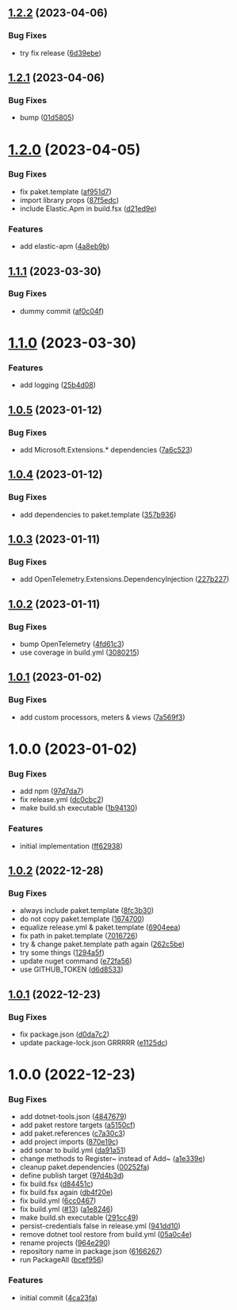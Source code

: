 ## [1.2.2](https://github.com/informatievlaanderen/basisregisters-opentelemetry/compare/v1.2.1...v1.2.2) (2023-04-06)


### Bug Fixes

* try fix release ([6d39ebe](https://github.com/informatievlaanderen/basisregisters-opentelemetry/commit/6d39ebe064f25684d1f5be8c5ff34f382f7af61b))

## [1.2.1](https://github.com/informatievlaanderen/basisregisters-opentelemetry/compare/v1.2.0...v1.2.1) (2023-04-06)


### Bug Fixes

* bump ([01d5805](https://github.com/informatievlaanderen/basisregisters-opentelemetry/commit/01d580535d5345fc4204bf725f6d9f2aee414719))

# [1.2.0](https://github.com/informatievlaanderen/basisregisters-opentelemetry/compare/v1.1.1...v1.2.0) (2023-04-05)


### Bug Fixes

* fix paket.template ([af951d7](https://github.com/informatievlaanderen/basisregisters-opentelemetry/commit/af951d7bab1ab40c4c6d95934b2979fa36391879))
* import library props ([87f5edc](https://github.com/informatievlaanderen/basisregisters-opentelemetry/commit/87f5edc043b2426d2bdce8f9925bafe632c4b9b1))
* include Elastic.Apm in build.fsx ([d21ed9e](https://github.com/informatievlaanderen/basisregisters-opentelemetry/commit/d21ed9e84d205735a02d374a667ddaea08b0ff8b))


### Features

* add elastic-apm ([4a8eb9b](https://github.com/informatievlaanderen/basisregisters-opentelemetry/commit/4a8eb9ba75604526c776b57678bd30a8c41953a3))

## [1.1.1](https://github.com/informatievlaanderen/basisregisters-opentelemetry/compare/v1.1.0...v1.1.1) (2023-03-30)


### Bug Fixes

* dummy commit ([af0c04f](https://github.com/informatievlaanderen/basisregisters-opentelemetry/commit/af0c04f6535de3bf7ee76d0708b521b1f2d1347e))

# [1.1.0](https://github.com/informatievlaanderen/basisregisters-opentelemetry/compare/v1.0.5...v1.1.0) (2023-03-30)


### Features

* add logging ([25b4d08](https://github.com/informatievlaanderen/basisregisters-opentelemetry/commit/25b4d089b1874906fdd7cb5b9a20d89a3d6f255f))

## [1.0.5](https://github.com/informatievlaanderen/basisregisters-opentelemetry/compare/v1.0.4...v1.0.5) (2023-01-12)


### Bug Fixes

* add Microsoft.Extensions.* dependencies ([7a6c523](https://github.com/informatievlaanderen/basisregisters-opentelemetry/commit/7a6c523ebfc9423d33afa698a080d7ebc195e27b))

## [1.0.4](https://github.com/informatievlaanderen/basisregisters-opentelemetry/compare/v1.0.3...v1.0.4) (2023-01-12)


### Bug Fixes

* add dependencies to paket.template ([357b936](https://github.com/informatievlaanderen/basisregisters-opentelemetry/commit/357b9363a6b7e893ff9cb8886ac10b1d8ca2ba5a))

## [1.0.3](https://github.com/informatievlaanderen/basisregisters-opentelemetry/compare/v1.0.2...v1.0.3) (2023-01-11)


### Bug Fixes

* add OpenTelemetry.Extensions.DependencyInjection ([227b227](https://github.com/informatievlaanderen/basisregisters-opentelemetry/commit/227b22761966839a80b5d71a6ad4dc8a3dda66fb))

## [1.0.2](https://github.com/informatievlaanderen/basisregisters-opentelemetry/compare/v1.0.1...v1.0.2) (2023-01-11)


### Bug Fixes

* bump OpenTelemetry ([4fd61c3](https://github.com/informatievlaanderen/basisregisters-opentelemetry/commit/4fd61c32fd2c12e70a6493922922c9ec988ed609))
* use coverage in build.yml ([3080215](https://github.com/informatievlaanderen/basisregisters-opentelemetry/commit/308021567b87d8e98d83d79fcb273ee0dab21db7))

## [1.0.1](https://github.com/informatievlaanderen/basisregisters-opentelemetry/compare/v1.0.0...v1.0.1) (2023-01-02)


### Bug Fixes

* add custom processors, meters & views ([7a569f3](https://github.com/informatievlaanderen/basisregisters-opentelemetry/commit/7a569f35f966aa632aa0439c98a79c9319cdba88))

# 1.0.0 (2023-01-02)


### Bug Fixes

* add npm ([97d7da7](https://github.com/informatievlaanderen/basisregisters-opentelemetry/commit/97d7da70764fa5036f7a9242cbd53a0a64d01225))
* fix release.yml ([dc0cbc2](https://github.com/informatievlaanderen/basisregisters-opentelemetry/commit/dc0cbc2761f6df815bd99917481a580fed3e7e73))
* make build.sh executable ([1b94130](https://github.com/informatievlaanderen/basisregisters-opentelemetry/commit/1b9413060290cce6aa7a32558c99a2f47858a595))


### Features

* initial implementation ([ff62938](https://github.com/informatievlaanderen/basisregisters-opentelemetry/commit/ff62938fc063312e1c71a5d03e506244829c0ce7))

## [1.0.2](https://github.com/informatievlaanderen/basisregisters-dependencyinjection/compare/v1.0.1...v1.0.2) (2022-12-28)


### Bug Fixes

* always include paket.template ([8fc3b30](https://github.com/informatievlaanderen/basisregisters-dependencyinjection/commit/8fc3b30dcccba328e5e09ef696a630d46749f0e5))
* do not copy paket.template ([1674700](https://github.com/informatievlaanderen/basisregisters-dependencyinjection/commit/16747002ecd4babb6f09f64b6fbbb49c639912c3))
* equalize release.yml & paket.template ([6904eea](https://github.com/informatievlaanderen/basisregisters-dependencyinjection/commit/6904eea1bad0af71f465a75b4bcc97749c240507))
* fix path in paket.template ([7016726](https://github.com/informatievlaanderen/basisregisters-dependencyinjection/commit/70167263a84d42813430814060e46470c054c8d7))
* try & change paket.template path again ([262c5be](https://github.com/informatievlaanderen/basisregisters-dependencyinjection/commit/262c5bea5d208d7303b1ec82e00fa3ba6b774bf2))
* try some things ([1294a5f](https://github.com/informatievlaanderen/basisregisters-dependencyinjection/commit/1294a5ff793396832c67206c82d55c52da11c8a4))
* update nuget command ([e72fa56](https://github.com/informatievlaanderen/basisregisters-dependencyinjection/commit/e72fa56779fffecd7a22e1b30dbe32f22aac9420))
* use GITHUB_TOKEN ([d6d8533](https://github.com/informatievlaanderen/basisregisters-dependencyinjection/commit/d6d853365aa36c4c4b7c9b28459213add0769b5f))

## [1.0.1](https://github.com/informatievlaanderen/basisregisters-dependencyinjection/compare/v1.0.0...v1.0.1) (2022-12-23)


### Bug Fixes

* fix package.json ([d0da7c2](https://github.com/informatievlaanderen/basisregisters-dependencyinjection/commit/d0da7c25ca5f433945051206fdfd86e14b2c899c))
* update package-lock.json GRRRRR ([e1125dc](https://github.com/informatievlaanderen/basisregisters-dependencyinjection/commit/e1125dc788ed0e206af3f4418c6587533feb2481))

# 1.0.0 (2022-12-23)


### Bug Fixes

* add dotnet-tools.json ([4847679](https://github.com/informatievlaanderen/basisregisters-dependencyinjection/commit/4847679ebb907e2ba2ab76bd8bb4b9f351d069c5))
* add paket restore targets ([a5150cf](https://github.com/informatievlaanderen/basisregisters-dependencyinjection/commit/a5150cf28c89b6397364833a616a0d8a3d526df1))
* add paket.references ([c7a30c3](https://github.com/informatievlaanderen/basisregisters-dependencyinjection/commit/c7a30c30fbbe689ac38c71072e43aa3969cacad9))
* add project imports ([870e19c](https://github.com/informatievlaanderen/basisregisters-dependencyinjection/commit/870e19cc88e6479e2c1c23d294b96a3f65fdde82))
* add sonar to build.yml ([da91a51](https://github.com/informatievlaanderen/basisregisters-dependencyinjection/commit/da91a5100fbdf7892ab3ef0cb3242d76c062b8d4))
* change methods to Register~ instead of Add~ ([a1e339e](https://github.com/informatievlaanderen/basisregisters-dependencyinjection/commit/a1e339e8937046991b749457f3962cbf50e1cce5))
* cleanup paket.dependencies ([00252fa](https://github.com/informatievlaanderen/basisregisters-dependencyinjection/commit/00252fa3ba500af9ede97f3e6ac153d39a345abe))
* define publish target ([97d4b3d](https://github.com/informatievlaanderen/basisregisters-dependencyinjection/commit/97d4b3d689bbb2692353140168aab54d162ce308))
* fix build.fsx ([d84451c](https://github.com/informatievlaanderen/basisregisters-dependencyinjection/commit/d84451cc969c0a11f3e4337c28f45738d6eba655))
* fix build.fsx again ([db4f20e](https://github.com/informatievlaanderen/basisregisters-dependencyinjection/commit/db4f20e9bdd3e58ded1e59be5194594be6a8e9eb))
* fix build.yml ([6cc0467](https://github.com/informatievlaanderen/basisregisters-dependencyinjection/commit/6cc046770fe2ff95df65f47cdf59abb260eed68e))
* fix build.yml ([#13](https://github.com/informatievlaanderen/basisregisters-dependencyinjection/issues/13)) ([a1e8246](https://github.com/informatievlaanderen/basisregisters-dependencyinjection/commit/a1e82464de24d15e9cf1fdb773fadf3e0bf08e2f))
* make build.sh executable ([291cc49](https://github.com/informatievlaanderen/basisregisters-dependencyinjection/commit/291cc498d90184a3279b5f6b143844960cafe0c3))
* persist-credentials false in release.yml ([941dd10](https://github.com/informatievlaanderen/basisregisters-dependencyinjection/commit/941dd108b8081ccd18f41cc4108efb94b06f1d93))
* remove dotnet tool restore from build.yml ([05a0c4e](https://github.com/informatievlaanderen/basisregisters-dependencyinjection/commit/05a0c4ee092173c61aa6d197d6e32db4f20a18c1))
* rename projects ([964e290](https://github.com/informatievlaanderen/basisregisters-dependencyinjection/commit/964e290da592a35bfb75ac23be8bafb17eb272d9))
* repository name in package.json ([6166267](https://github.com/informatievlaanderen/basisregisters-dependencyinjection/commit/6166267ba915179ec432b2c2a53b44f1287f1911))
* run PackageAll ([bcef956](https://github.com/informatievlaanderen/basisregisters-dependencyinjection/commit/bcef95619f4d8ea48371c031be1ec55fc59575b4))


### Features

* initial commit ([4ca23fa](https://github.com/informatievlaanderen/basisregisters-dependencyinjection/commit/4ca23fa2ee8ba0ab8da4421d67b8da6e88dbdd1d))
